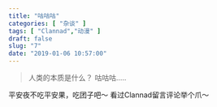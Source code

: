 ```yaml
---
title: "咕咕咕"
categories: [ "杂谈" ]
tags: [ "Clannad","动漫" ]
draft: false
slug: "7"
date: "2019-01-06 10:57:00"
---
```




> 人类的本质是什么？ 咕咕咕.....

平安夜不吃平安果，吃团子吧～
看过Clannad留言评论举个爪～